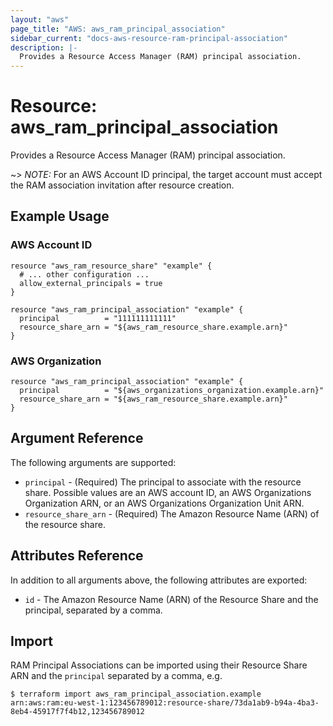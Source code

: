 ```yaml
---
layout: "aws"
page_title: "AWS: aws_ram_principal_association"
sidebar_current: "docs-aws-resource-ram-principal-association"
description: |-
  Provides a Resource Access Manager (RAM) principal association.
---
```


# Resource: aws_ram_principal_association

Provides a Resource Access Manager (RAM) principal association.

~> *NOTE:* For an AWS Account ID principal, the target account must accept the RAM association invitation after resource creation.

## Example Usage

### AWS Account ID

```hcl
resource "aws_ram_resource_share" "example" {
  # ... other configuration ...
  allow_external_principals = true
}

resource "aws_ram_principal_association" "example" {
  principal          = "111111111111"
  resource_share_arn = "${aws_ram_resource_share.example.arn}"
}
```

### AWS Organization

```hcl
resource "aws_ram_principal_association" "example" {
  principal          = "${aws_organizations_organization.example.arn}"
  resource_share_arn = "${aws_ram_resource_share.example.arn}"
}
```

## Argument Reference

The following arguments are supported:

* `principal` - (Required) The principal to associate with the resource share. Possible values are an AWS account ID, an AWS Organizations Organization ARN, or an AWS Organizations Organization Unit ARN.
* `resource_share_arn` - (Required) The Amazon Resource Name (ARN) of the resource share.

## Attributes Reference

In addition to all arguments above, the following attributes are exported:

* `id` - The Amazon Resource Name (ARN) of the Resource Share and the principal, separated by a comma.

## Import

RAM Principal Associations can be imported using their Resource Share ARN and the `principal` separated by a comma, e.g.

```
$ terraform import aws_ram_principal_association.example arn:aws:ram:eu-west-1:123456789012:resource-share/73da1ab9-b94a-4ba3-8eb4-45917f7f4b12,123456789012
```
